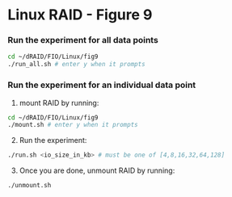 # Linux RAID - Figure 9

### Run the experiment for all data points
```Bash
cd ~/dRAID/FIO/Linux/fig9
./run_all.sh # enter y when it prompts
```

### Run the experiment for an individual data point

1. mount RAID by running:
```Bash
cd ~/dRAID/FIO/Linux/fig9
./mount.sh # enter y when it prompts
```

2. Run the experiment:
```Bash
./run.sh <io_size_in_kb> # must be one of [4,8,16,32,64,128]
```

3. Once you are done, unmount RAID by running:
```Bash
./unmount.sh
```